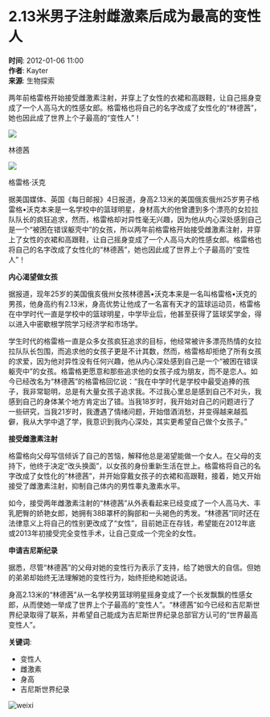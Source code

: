 # 2.13米男子注射雌激素后成为最高的变性人

**时间**: 2012-01-06 11:00  
**作者**: Kayter  
**来源**: 生物探索  

两年前格雷格开始接受雌激素注射，并穿上了女性的衣裙和高跟鞋，让自己摇身变成了一个人高马大的性感女郎。格雷格也将自己的名字改成了女性化的“林德茜”，她也因此成了世界上个子最高的“变性人”！

![](https://pic.biodiscover.com/uploads/c20bb2d9a50d5ac1f713f8b34d9aac5a/article/biodiscover_19f2845556e5e787150.jpg)

林德茜

![](https://pic.biodiscover.com/uploads/c20bb2d9a50d5ac1f713f8b34d9aac5a/article/biodiscover_01a5aa6ad91b8897150.jpg)

格雷格·沃克

据美国媒体、英国《每日邮报》4日报道，身高2.13米的美国俄亥俄州25岁男子格雷格•沃克本来是一名学校中的篮球明星，身材高大的他曾遭到多个漂亮的女拉拉队队长的疯狂追求，然而，格雷格却对异性毫无兴趣，因为他从内心深处感到自己是一个“被困在错误躯壳中”的女孩，所以两年前格雷格开始接受雌激素注射，并穿上了女性的衣裙和高跟鞋，让自己摇身变成了一个人高马大的性感女郎。格雷格也将自己的名字改成了女性化的“林德茜”，她也因此成了世界上个子最高的“变性人”！

**内心渴望做女孩**

据报道，现年25岁的美国俄亥俄州女孩林德茜•沃克本来是一名叫格雷格•沃克的男孩，他身高约有2.13米，身高优势让他成了一名富有天才的篮球运动员，格雷格在中学时代一直是学校中的篮球明星，中学毕业后，他甚至获得了篮球奖学金，得以进入中密歇根学院学习经济学和市场学。

学生时代的格雷格一直是众多女孩疯狂追求的目标，他经常被许多漂亮热情的女拉拉队队长包围，而追求他的女孩子更是不计其数，然而，格雷格却拒绝了所有女孩的求爱，因为他对异性没有任何兴趣，他从内心深处感到自己是一个“被困在错误躯壳中”的女孩。格雷格更愿意和那些追求他的女孩子成为朋友，而不是恋人。如今已经改名为“林德茜”的格雷格回忆说：“我在中学时代是学校中最受追捧的孩子，我非常聪明，总是有大量女孩子追求我。不过我心里总是感到自己不对头，我感到自己的身体某个地方肯定出了错。当我18岁时，我开始对自己的问题进行了一些研究，当我21岁时，我遭遇了情绪问题，开始借酒消愁，并变得越来越孤僻，我从大学中退了学，我意识到我内心深处，其实更希望自己做个女孩子。”

**接受雌激素注射**

格雷格向父母写信倾诉了自己的苦恼，解释他总是渴望能做一个女人。在父母的支持下，他终于决定“改头换面”，以女孩的身份重新生活在世上。格雷格将自己的名字改成了女性化的“林德茜”，并开始穿戴女孩子的衣裙和高跟鞋，接着，她又开始接受了雌激素注射，抑制自己体内的男性睾丸激素水平。

如今，接受两年雌激素注射的“林德茜”从外表看起来已经变成了一个人高马大、丰乳肥臀的娇艳女郎，她拥有38B罩杯的胸部和一头褐色的秀发。“林德茜”同时还在法律意义上将自己的性别更改成了“女性”，目前她正在存钱，希望能在2012年底或2013年初接受完全变性手术，让自己变成一个完全的女性。

**申请吉尼斯纪录**

据悉，尽管“林德茜”的父母对她的变性行为表示了支持，给了她很大的自信。但她的弟弟却始终无法理解她的变性行为，始终拒绝和她说话。

身高2.13米的“林德茜”从一名学校男篮球明星摇身变成了一个长发飘飘的性感女郎，从而使她一举成了世界上个子最高的“变性人”。“林德茜”如今已经和吉尼斯世界纪录取得了联系，并希望自己能成为吉尼斯世界纪录总部官方认可的“世界最高变性人”。

**关键词**:  
- 变性人  
- 雌激素  
- 身高  
- 吉尼斯世界纪录  

![weixi](/assets/images/weixin.jpg)